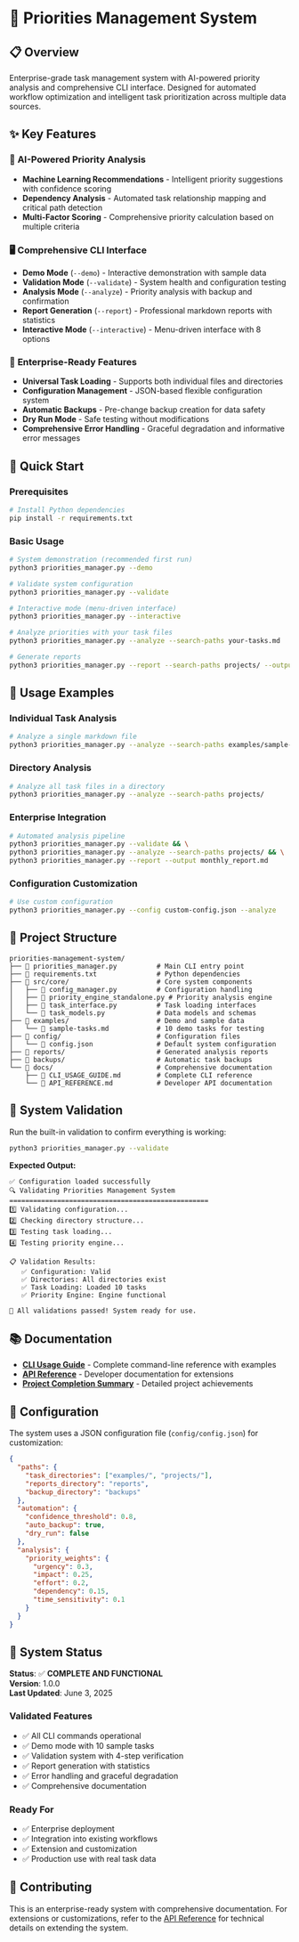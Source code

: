 ﻿# 🎯 Priorities Management System

## 📋 Overview

Enterprise-grade task management system with AI-powered priority analysis and comprehensive CLI interface. Designed for automated workflow optimization and intelligent task prioritization across multiple data sources.

## ✨ Key Features

### 🤖 **AI-Powered Priority Analysis**
- **Machine Learning Recommendations** - Intelligent priority suggestions with confidence scoring
- **Dependency Analysis** - Automated task relationship mapping and critical path detection
- **Multi-Factor Scoring** - Comprehensive priority calculation based on multiple criteria

### 🖥️ **Comprehensive CLI Interface**
- **Demo Mode** (`--demo`) - Interactive demonstration with sample data
- **Validation Mode** (`--validate`) - System health and configuration testing
- **Analysis Mode** (`--analyze`) - Priority analysis with backup and confirmation
- **Report Generation** (`--report`) - Professional markdown reports with statistics
- **Interactive Mode** (`--interactive`) - Menu-driven interface with 8 options

### 🔧 **Enterprise-Ready Features**
- **Universal Task Loading** - Supports both individual files and directories
- **Configuration Management** - JSON-based flexible configuration system
- **Automatic Backups** - Pre-change backup creation for data safety
- **Dry Run Mode** - Safe testing without modifications
- **Comprehensive Error Handling** - Graceful degradation and informative error messages

## 🚀 Quick Start

### Prerequisites
```bash
# Install Python dependencies
pip install -r requirements.txt
```

### Basic Usage
```bash
# System demonstration (recommended first run)
python3 priorities_manager.py --demo

# Validate system configuration
python3 priorities_manager.py --validate

# Interactive mode (menu-driven interface)
python3 priorities_manager.py --interactive

# Analyze priorities with your task files
python3 priorities_manager.py --analyze --search-paths your-tasks.md

# Generate reports
python3 priorities_manager.py --report --search-paths projects/ --output report.md
```

## 📖 Usage Examples

### Individual Task Analysis
```bash
# Analyze a single markdown file
python3 priorities_manager.py --analyze --search-paths examples/sample-tasks.md
```

### Directory Analysis
```bash
# Analyze all task files in a directory
python3 priorities_manager.py --analyze --search-paths projects/
```

### Enterprise Integration
```bash
# Automated analysis pipeline
python3 priorities_manager.py --validate && \
python3 priorities_manager.py --analyze --search-paths projects/ && \
python3 priorities_manager.py --report --output monthly_report.md
```

### Configuration Customization
```bash
# Use custom configuration
python3 priorities_manager.py --config custom-config.json --analyze
```

## 📁 Project Structure

```
priorities-management-system/
├── 📄 priorities_manager.py          # Main CLI entry point
├── 📄 requirements.txt               # Python dependencies
├── 📁 src/core/                      # Core system components
│   ├── 📄 config_manager.py          # Configuration handling
│   ├── 📄 priority_engine_standalone.py # Priority analysis engine
│   ├── 📄 task_interface.py          # Task loading interfaces
│   └── 📄 task_models.py             # Data models and schemas
├── 📁 examples/                      # Demo and sample data
│   └── 📄 sample-tasks.md            # 10 demo tasks for testing
├── 📁 config/                        # Configuration files
│   └── 📄 config.json                # Default system configuration
├── 📁 reports/                       # Generated analysis reports
├── 📁 backups/                       # Automatic task backups
└── 📁 docs/                          # Comprehensive documentation
    ├── 📄 CLI_USAGE_GUIDE.md         # Complete CLI reference
    └── 📄 API_REFERENCE.md           # Developer API documentation
```

## 🎯 System Validation

Run the built-in validation to confirm everything is working:

```bash
python3 priorities_manager.py --validate
```

**Expected Output:**
```
✅ Configuration loaded successfully
🔍 Validating Priorities Management System
==================================================
1️⃣ Validating configuration...
2️⃣ Checking directory structure...
3️⃣ Testing task loading...
4️⃣ Testing priority engine...

📋 Validation Results:
   ✅ Configuration: Valid
   ✅ Directories: All directories exist
   ✅ Task Loading: Loaded 10 tasks
   ✅ Priority Engine: Engine functional

🎉 All validations passed! System ready for use.
```

## 📚 Documentation

- **[CLI Usage Guide](docs/CLI_USAGE_GUIDE.md)** - Complete command-line reference with examples
- **[API Reference](docs/API_REFERENCE.md)** - Developer documentation for extensions
- **[Project Completion Summary](PROJECT_COMPLETION_SUMMARY.md)** - Detailed project achievements

## 🔧 Configuration

The system uses a JSON configuration file (`config/config.json`) for customization:

```json
{
  "paths": {
    "task_directories": ["examples/", "projects/"],
    "reports_directory": "reports",
    "backup_directory": "backups"
  },
  "automation": {
    "confidence_threshold": 0.8,
    "auto_backup": true,
    "dry_run": false
  },
  "analysis": {
    "priority_weights": {
      "urgency": 0.3,
      "impact": 0.25,
      "effort": 0.2,
      "dependency": 0.15,
      "time_sensitivity": 0.1
    }
  }
}
```

## 🎉 System Status

**Status**: ✅ **COMPLETE AND FUNCTIONAL**  
**Version**: 1.0.0  
**Last Updated**: June 3, 2025

### Validated Features
- ✅ All CLI commands operational
- ✅ Demo mode with 10 sample tasks
- ✅ Validation system with 4-step verification
- ✅ Report generation with statistics
- ✅ Error handling and graceful degradation
- ✅ Comprehensive documentation

### Ready For
- ✅ Enterprise deployment
- ✅ Integration into existing workflows
- ✅ Extension and customization
- ✅ Production use with real task data

## 🤝 Contributing

This is an enterprise-ready system with comprehensive documentation. For extensions or customizations, refer to the [API Reference](docs/API_REFERENCE.md) for technical details on extending the system.
